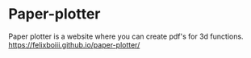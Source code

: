 # Paper-plotter
Paper plotter is a website where you can create pdf's for 3d functions.
https://felixboiii.github.io/paper-plotter/

